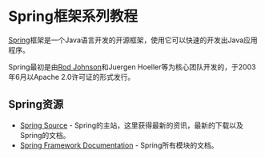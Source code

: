# Spring框架系列教程

[Spring](http://www.springsource.org/)框架是一个Java语言开发的开源框架，使用它可以快速的开发出Java应用程序。

Spring最初是由[Rod Johnson](http://en.wikipedia.org/wiki/Rod_Johnson_%28programmer%29)和Juergen Hoeller等为核心团队开发的，于2003年6月以Apache 2.0许可证的形式发行。

## Spring资源

- [Spring Source](http://www.springsource.org/) - Spring的主站，这里获得最新的资讯，最新的下载以及Spring的文档。
- [Spring Framework Documentation](http://www.springsource.org/documentation) - Spring所有模块的文档。